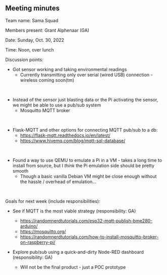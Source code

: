 ## Meeting minutes

Team name: Sama Squad

Members present: Grant Alphenaar (GA)

Date: Sunday, Oct. 30, 2022

Time: Noon, over lunch

Discussion points:

* Got sensor working and taking environmental readings
    * Currently transmitting only over serial (wired USB) connection - wireless coming soon(tm)

<br>

* Instead of the sensor just blasting data or the Pi activating the sensor, we might be able to use a pub/sub system
    * Mosquitto MQTT broker

<br>

* Flask-MQTT and other options for connecting MQTT pub/sub to a db:
    * https://flask-mqtt.readthedocs.io/en/latest/
    * https://www.hivemq.com/blog/mqtt-sql-database/

<br>

* Found a way to use QEMU to emulate a Pi in a VM - takes a long time to install from source, but I *think* the Pi emulation side should be pretty smooth
    * Though a basic vanilla Debian VM might be close enough without the hassle / overhead of emulation...

<br>

Goals for next week (include responsibilities):

* See if MQTT is the most viable strategy (responsibility: GA)
    * https://randomnerdtutorials.com/esp32-mqtt-publish-bme280-arduino/
    * https://mosquitto.org/
    * https://randomnerdtutorials.com/how-to-install-mosquitto-broker-on-raspberry-pi/

* Explore pub/sub using a quick-and-dirty Node-RED dashboard (responsibility: GA)
    * Will not be the final product - just a POC prototype
